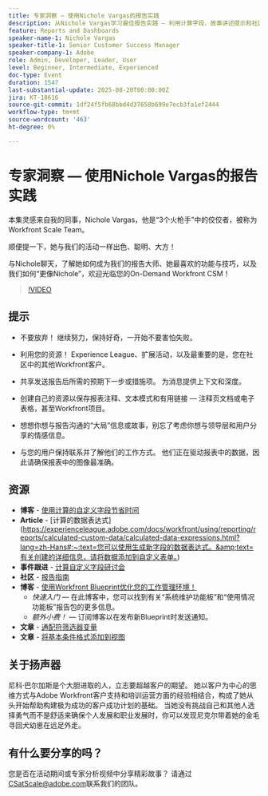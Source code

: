 ```yaml
---
title: 专家洞察 — 使用Nichole Vargas的报告实践
description: 从Nichole Vargas学习最佳报告实践 — 利用计算字段、故事讲述提示和社区驱动型资源提升您的Workfront报告技能。
feature: Reports and Dashboards
speaker-name-1: Nichole Vargas
speaker-title-1: Senior Customer Success Manager
speaker-company-1: Adobe
role: Admin, Developer, Leader, User
level: Beginner, Intermediate, Experienced
doc-type: Event
duration: 1547
last-substantial-update: 2025-08-20T00:00:00Z
jira: KT-18616
source-git-commit: 1df24f5fb68bbd4d37658b699e7ecb3fa1ef2444
workflow-type: tm+mt
source-wordcount: '463'
ht-degree: 0%

---
```



# 专家洞察 — 使用Nichole Vargas的报告实践

本集灵感来自我的同事，Nichole Vargas，他是“3个火枪手”中的佼佼者，被称为Workfront Scale Team。

顺便提一下，她与我们的活动一样出色、聪明、大方！ 

与Nichole聊天，了解她如何成为我们的报告大师、她最喜欢的功能与技巧，以及我们如何“更像Nichole”，欢迎光临您的On-Demand Workfront CSM！ 

>[!VIDEO](https://video.tv.adobe.com/v/3469894/?learn=on&enablevpops)

## 提示

* 不要放弃！ 继续努力，保持好奇，一开始不要害怕失败。 
* 利用您的资源！ Experience League、扩展活动，以及最重要的是，您在社区中的其他Workfront客户。 
* 共享发送报告后所需的预期下一步或措施项。 为消息提供上下文和深度。

* 创建自己的资源以保存报表注释、文本模式和有用链接 — 注释页文档或电子表格，甚至Workfront项目。 
* 想想你想与报告沟通的“大局”信息或故事，别忘了考虑你想与领导层和用户分享的情感信息。 
* 与您的用户保持联系并了解他们的工作方式。 他们正在驱动报表中的数据，因此请确保报表中的图像最准确。 

## 资源

* **博客** - [使用计算的自定义字段节省时间](https://experienceleaguecommunities.adobe.com/t5/workfront-blogs/save-time-using-calculated-fields-to-capture-dates-details-and/ba-p/518237)
* **Article** - [计算的数据表达式]&#x200B;(https://experienceleague.adobe.com/docs/workfront/using/reporting/reports/calculated-custom-data/calculated-data-expressions.html?lang=zh-Hans#:~:text=您可以使用生成新字段的数据表达式。&amp;text=有关创建的详细信息，请将数据添加到自定义表单。)
* **事件跟进** - [计算自定义字段研讨会](https://experienceleaguecommunities.adobe.com/t5/workfront-discussions/follow-up-calculated-custom-fields-workshop/td-p/592725)
* **社区** - [报告指南](https://experienceleaguecommunities.adobe.com/t5/workfront-discussions/the-first-ever-adobe-workfront-customer-reporting-cookbook-is/m-p/478722#M1406)
* **博客** - [使用Workfront Blueprint优化您的工作管理环境！](https://experienceleaguecommunities.adobe.com/t5/workfront-blogs/use-workfront-blueprints-to-optimize-your-work-management/ba-p/547147)
   * *快速入门* — 在此博客中，您可以找到有关“系统维护功能板”和“使用情况功能板”报告包的更多信息。 
   * *额外小费！* — 订阅博客以在发布新Blueprint时发送通知。 
* **文章** - [通配符筛选器变量](https://experienceleague.adobe.com/docs/workfront/using/reporting/reports/report-elements/understand-wildcard-filter-variables.html?lang=zh-Hans)
* **文章** - [将基本条件格式添加到视图](https://experienceleague.adobe.com/docs/workfront-learn/tutorials-workfront/reporting/basic-reporting/add-basic-conditional-formatting-to-a-view.html?lang=zh-Hans)

## 关于扬声器

尼科·巴尔加斯是个大胆进取的人，立志要超越客户的期望。 她以客户为中心的思维方式与Adobe Workfront客户支持和培训运营方面的经验相结合，构成了她从头开始帮助构建极为成功的客户成功计划的基础。 当她没有挑战自己和其他人选择勇气而不是舒适来确保个人发展和职业发展时，你可以发现尼克尔带着她的金毛寻回犬幼崽在远足外走。 

## 有什么要分享的吗？

您是否在活动期间或专家分析视频中分享精彩故事？ 请通过[CSatScale@adobe.com](mailto:CSatScale@adobe.com)联系我们的团队。

